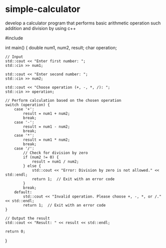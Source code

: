 # simple-calculator
develop a calculator program that performs basic arithmetic operation such addition and division by using c++

#include <iostream>

int main() {
    double num1, num2, result;
    char operation;

    // Input
    std::cout << "Enter first number: ";
    std::cin >> num1;

    std::cout << "Enter second number: ";
    std::cin >> num2;

    std::cout << "Choose operation (+, -, *, /): ";
    std::cin >> operation;

    // Perform calculation based on the chosen operation
    switch (operation) {
        case '+':
            result = num1 + num2;
            break;
        case '-':
            result = num1 - num2;
            break;
        case '*':
            result = num1 * num2;
            break;
        case '/':
            // Check for division by zero
            if (num2 != 0) {
                result = num1 / num2;
            } else {
                std::cout << "Error: Division by zero is not allowed." << std::endl;
                return 1;  // Exit with an error code
            }
            break;
        default:
            std::cout << "Invalid operation. Please choose +, -, *, or /." << std::endl;
            return 1;  // Exit with an error code
    }

    // Output the result
    std::cout << "Result: " << result << std::endl;

    return 0;
}
